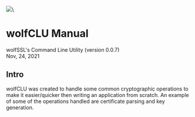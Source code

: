 ![](../wolfSSL/src/logo.png)\

# wolfCLU Manual

 wolfSSL's Command Line Utility (version 0.0.7)    
Nov, 24, 2021


## Intro
wolfCLU was created to handle some common cryptographic operations to make it easier/quicker then writing an application from scratch. An example of some of the operations handled are certificate parsing and key generation.
